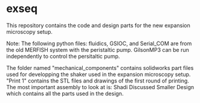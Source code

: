 # exseq
This repository contains the code and design parts for the new expansion microscopy setup.

Note: The following python files: fluidics, GSIOC, and Serial_COM are from the old MERFISH system with the peristaltic pump.
GilsonMP3 can be run independently to control the persitaltic pump.

The folder named "mechanical_components" contains solidworks part files used for developping the shaker used in the expansion microscopy setup.
"Print 1" contains the STL files and drawings of the first round of printing.
The most important assembly to look at is: Shadi Discussed Smaller Design which contains all the parts used in the design.

